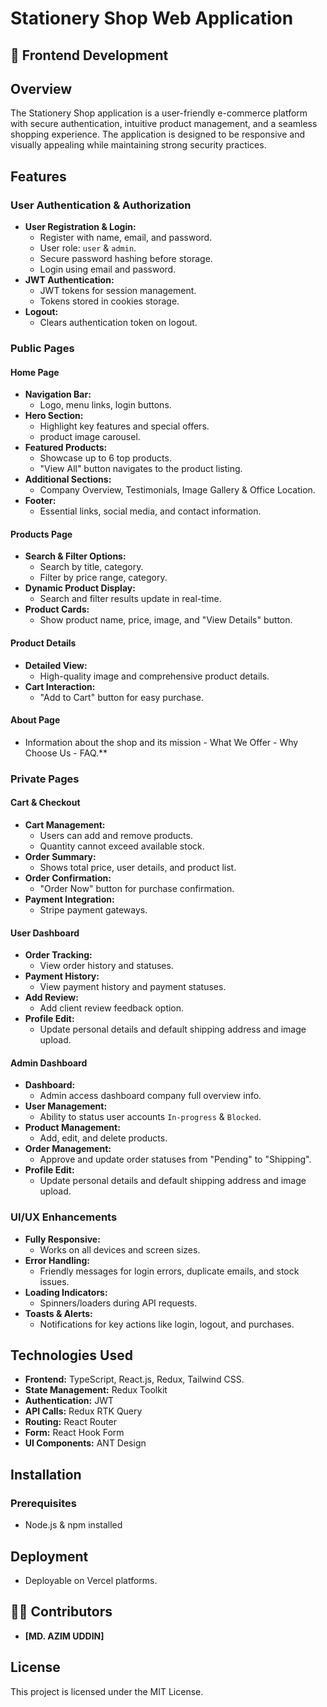 # Stationery Shop Web Application

## 🚀 Frontend Development

## Overview
The Stationery Shop application is a user-friendly e-commerce platform with secure authentication, intuitive product management, and a seamless shopping experience. The application is designed to be responsive and visually appealing while maintaining strong security practices.

## Features
### User Authentication & Authorization
- **User Registration & Login:**
  - Register with name, email, and password.
  - User role: `user` & `admin`.
  - Secure password hashing before storage.
  - Login using email and password.
- **JWT Authentication:**
  - JWT tokens for session management.
  - Tokens stored in cookies storage.
- **Logout:**
  - Clears authentication token on logout.

### Public Pages
#### Home Page
- **Navigation Bar:**
  - Logo, menu links, login buttons.
- **Hero Section:**
  - Highlight key features and special offers.
  - product image carousel.
- **Featured Products:**
  - Showcase up to 6 top products.
  - "View All" button navigates to the product listing.
- **Additional Sections:**
  - Company Overview, Testimonials, Image Gallery & Office Location.
- **Footer:**
  - Essential links, social media, and contact information.

#### Products Page
- **Search & Filter Options:**
  - Search by title, category.
  - Filter by price range, category.
- **Dynamic Product Display:**
  - Search and filter results update in real-time.
- **Product Cards:**
  - Show product name, price, image, and "View Details" button.

#### Product Details
- **Detailed View:**
  - High-quality image and comprehensive product details.
- **Cart Interaction:**
  - "Add to Cart" button for easy purchase.

#### About Page
- Information about the shop and its mission - What We Offer - Why Choose Us - FAQ.**

### Private Pages
#### Cart & Checkout
- **Cart Management:**
  - Users can add and remove products.
  - Quantity cannot exceed available stock.
- **Order Summary:**
  - Shows total price, user details, and product list.
- **Order Confirmation:**
  - "Order Now" button for purchase confirmation.
- **Payment Integration:**
  - Stripe payment gateways.

#### User Dashboard
- **Order Tracking:**
  - View order history and statuses.
- **Payment History:**
  - View payment history and payment statuses.
- **Add Review:**
  - Add client review feedback option.
- **Profile Edit:**
  - Update personal details and default shipping address and image upload.

#### Admin Dashboard
- **Dashboard:**
  - Admin access dashboard company full overview info.
- **User Management:**
  - Ability to status user accounts `In-progress` & `Blocked`.
- **Product Management:**
  - Add, edit, and delete products.
- **Order Management:**
  - Approve and update order statuses from "Pending" to "Shipping".
- **Profile Edit:**
  - Update personal details and default shipping address and image upload.  

### UI/UX Enhancements
- **Fully Responsive:**
  - Works on all devices and screen sizes.
- **Error Handling:**
  - Friendly messages for login errors, duplicate emails, and stock issues.
- **Loading Indicators:**
  - Spinners/loaders during API requests.
- **Toasts & Alerts:**
  - Notifications for key actions like login, logout, and purchases.

## Technologies Used
- **Frontend:** TypeScript, React.js, Redux, Tailwind CSS.
- **State Management:** Redux Toolkit
- **Authentication:** JWT
- **API Calls:** Redux RTK Query
- **Routing:** React Router
- **Form:** React Hook Form
- **UI Components:** ANT Design

## Installation
### Prerequisites
- Node.js & npm installed

## Deployment
- Deployable on Vercel platforms.

## 👨‍💻 Contributors
- **[MD. AZIM UDDIN]**

## License
This project is licensed under the MIT License.
